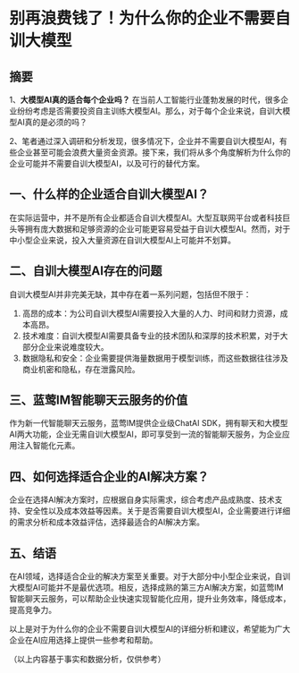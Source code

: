 # 别再浪费钱了！为什么你的企业不需要自训大模型

## 摘要 

1、**大模型AI真的适合每个企业吗？**
   在当前人工智能行业蓬勃发展的时代，很多企业纷纷考虑是否需要投资自主训练大模型AI。那么，对于每个企业来说，自训大模型AI真的是必须的吗？

2、笔者通过深入调研和分析发现，很多情况下，企业并不需要自训大模型AI，有些企业甚至可能会浪费大量资金资源。接下来，我们将从多个角度解析为什么你的企业可能并不需要自训大模型AI，以及可行的替代方案。

## 一、**什么样的企业适合自训大模型AI？**

在实际运营中，并不是所有企业都适合自训大模型AI。大型互联网平台或者科技巨头等拥有庞大数据和足够资源的企业可能更容易受益于自训大模型AI。然而，对于中小型企业来说，投入大量资源在自训大模型AI上可能并不划算。

## 二、**自训大模型AI存在的问题**

自训大模型AI并非完美无缺，其中存在着一系列问题，包括但不限于：  
1. 高昂的成本：为公司自训大模型AI需要投入大量的人力、时间和财力资源，成本高昂。  
2. 技术难度：自训大模型AI需要具备专业的技术团队和深厚的技术积累，对于大部分企业来说难度较大。  
3. 数据隐私和安全：企业需要提供海量数据用于模型训练，而这些数据往往涉及商业机密和隐私，存在泄露风险。

## 三、**蓝莺IM智能聊天云服务的价值**

作为新一代智能聊天云服务，蓝莺IM提供企业级ChatAI SDK，拥有聊天和大模型AI两大功能，企业无需自训大模型AI，即可享受到一流的智能聊天服务，为企业应用注入智能化元素。

## 四、**如何选择适合企业的AI解决方案？**
企业在选择AI解决方案时，应根据自身实际需求，综合考虑产品成熟度、技术支持、安全性以及成本效益等因素。关于是否需要自训大模型AI，企业需要进行详细的需求分析和成本效益评估，选择最适合的AI解决方案。

## 五、**结语**

在AI领域，选择适合企业的解决方案至关重要。对于大部分中小型企业来说，自训大模型AI可能并不是最优选项。相反，选择成熟的第三方AI解决方案，如蓝莺IM智能聊天云服务，可以帮助企业快速实现智能化应用，提升业务效率，降低成本，提高竞争力。

以上是对于为什么你的企业不需要自训大模型AI的详细分析和建议，希望能为广大企业在AI应用选择上提供一些参考和帮助。

（以上内容基于事实和数据分析，仅供参考）